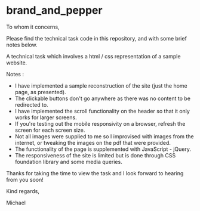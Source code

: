 # brand_and_pepper

To whom it concerns, 

Please find the technical task code in this repository, and with some brief notes below. 

A technical task which involves a html / css representation of a sample website.

Notes : 

- I have implemented a sample reconstruction of the site (just the home page, as presented). 
- The clickable buttons don't go anywhere as there was no content to be redirected to.
- I have implemented the scroll functionality on the header so that it only works for larger screens.
- If you're testing out the mobile responsivity on a browser, refresh the screen for each screen size.
- Not all images were supplied to me so I improvised with images from the internet, or tweaking the images on the pdf that were provided.
- The functionality of the page is supplemented with JavaScript - jQuery.
- The responsiveness of the site is limited but is done through CSS foundation library and some media queries.

Thanks for taking the time to view the task and I look forward to hearing from you soon! 

Kind regards, 

Michael 

